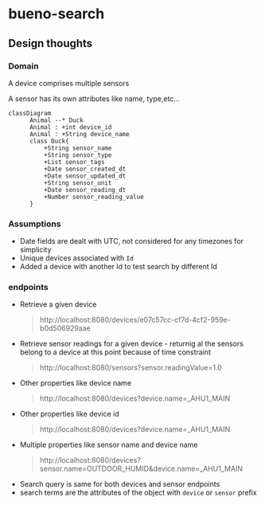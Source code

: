 # bueno-search

## Design thoughts

### Domain

A device comprises multiple sensors

A sensor has its own attributes like name, type,etc...

```mermaid
classDiagram
      Animal --* Duck
      Animal : +int device_id
      Animal : +String device_name
      class Duck{
          +String sensor_name
          +String sensor_type
          +List sensor_tags
          +Date sensor_created_dt
          +Date sensor_updated_dt
          +String sensor_unit
          +Date sensor_reading_dt
          +Number sensor_reading_value
      }
```

### Assumptions

* Date fields are dealt with UTC, not considered for any timezones for simplicity
* Unique devices associated with `Id`
* Added a device with another Id to test search by different Id

### endpoints

- Retrieve a given device
  > http://localhost:8080/devices/e07c57cc-cf7d-4cf2-959e-b0d506929aae

- Retrieve sensor readings for a given device - returnig al the sensors belong to a device at this point because of time
  constraint
  > http://localhost:8080/sensors?sensor.readingValue=1.0

- Other properties like device name
  > http://localhost:8080/devices?device.name=_AHU1_MAIN

- Other properties like device id
  > http://localhost:8080/devices?device.name=_AHU1_MAIN

- Multiple properties like sensor name and device name
  > http://localhost:8080/devices?sensor.name=OUTDOOR_HUMID&device.name=_AHU1_MAIN

* Search query is same for both devices and sensor endpoints
* search terms are the attributes of the object with `device` or `sensor` prefix